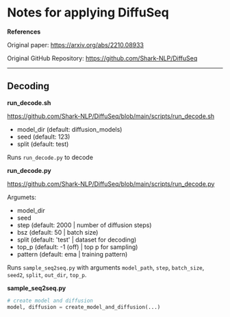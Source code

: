 # Notes for applying DiffuSeq

**References**

Original paper: https://arxiv.org/abs/2210.08933

Original GitHub Repository: https://github.com/Shark-NLP/DiffuSeq

---


## Decoding

**run_decode.sh**

https://github.com/Shark-NLP/DiffuSeq/blob/main/scripts/run_decode.sh

- model_dir (default: diffusion_models)
- seed (default: 123)
- split (default: test)

Runs `run_decode.py` to decode


**run_decode.py**

https://github.com/Shark-NLP/DiffuSeq/blob/main/scripts/run_decode.py

Argumets:

- model_dir
- seed
- step (default: 2000 | number of diffusion steps)
- bsz (default: 50 | batch size)
- split (default: 'test' | dataset for decoding)
- top_p (default: -1 (off) | top p for sampling)
- pattern (default: ema | training pattern)

Runs `sample_seq2seq.py` with arguments `model_path`, `step`, `batch_size`, `seed2`, `split`, `out_dir`, `top_p`.



**sample_seq2seq.py**

```python
# create model and diffusion
model, diffusion = create_model_and_diffusion(...)


```
